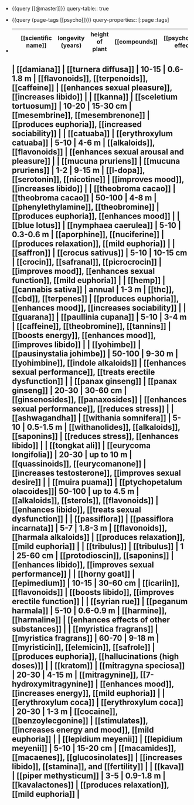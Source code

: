 - {{query [[@master]]}}
  query-table:: true
- {{query (page-tags [[psycho]])}}
  query-properties:: [:page :tags]
- |  | [[scientific name]]       | longevity (years)     | height of plant    | [[compounds]]                                   | [[psychoactive effect]]                              |
  |---------------------|------------------------|-----------------------|--------------------|---------------------------------------------|----------------------------------------------
  
  
  | [[damiana]]             | [[turnera diffusa]]        | 10-15                 | 0.6-1.8 m          | [[flavonoids]], [[terpenoids]], [[caffeine]]            | [[enhances sexual pleasure]], [[increases libido]]       |
  | [[kanna]]               | [[sceletium tortuosum]]    | 10-20                 | 15-30 cm           | [[mesembrine]], [[mesembrenone]]                    | [[produces euphoria]], [[increased sociability]]         |
  | [[catuaba]]             | [[erythroxylum catuaba]]   | 5-10                  | 4-6 m              | [[alkaloids]], [[flavonoids]]                       | [[enhances sexual arousal and pleasure]]             |
  | [[mucuna pruriens]]     | [[mucuna pruriens]] | 1-2                   | 9-15 m             | [[l-dopa]], [[serotonin]], [[nicotine]]                 | [[improves mood]], [[increases libido]]                  |
  | [[theobroma cacao]]               | [[theobroma cacao]]        | 50-100                | 4-8 m              | [[phenylethylamine]], [[theobromine]]         | [[produces euphoria]], [[enhances mood]]                 |
  | [[blue lotus]]          | [[nymphaea caerulea]]      | 5-10                  | 0.3-0.6 m          | [[aporphine]], [[nuciferine]]                       | [[produces relaxation]], [[mild euphoria]]               |
  | [[saffron]]             | [[crocus sativus]]         | 5-10                  | 10-15 cm           | [[crocin]], [[safranal]], [[picrocrocin]]               | [[improves mood]], [[enhances sexual function]], [[mild euphoria]] |
  | [[hemp]]                | [[cannabis sativa]]        | annual                | 1-3 m              | [[thc]], [[cbd]], [[terpenes]]                          | [[produces euphoria]], [[enhances mood]], [[increases sociability]] |
  | [[guarana]] | [[paullinia cupana]]       | 5-10                  | 3-4 m              | [[caffeine]], [[theobromine]], [[tannins]]              | [[boosts energy]], [[enhances mood]], [[improves libido]]    |
  | [[yohimbe]]             | [[pausinystalia johimbe]]  | 50-100                | 9-30 m             | [[yohimbine]], [[indole alkaloids]]                 | [[enhances sexual performance]], [[treats erectile dysfunction]] |
  | [[panax ginseng]]             | [[panax ginseng]]          | 20-30                 | 30-60 cm           | [[ginsenosides]], [[panaxosides]]                   | [[enhances sexual performance]], [[reduces stress]]      |
  | [[ashwagandha]]         | [[withania somnifera]]     | 5-10                  | 0.5-1.5 m          | [[withanolides]], [[alkaloids]], [[saponins]]           | [[reduces stress]], [[enhances libido]]                  |
  | [[tongkat ali]]         | [[eurycoma longifolia]]    | 20-30                 | up to 10 m         | [[quassinoids]], [[eurycomanone]]                   | [[increases testosterone]], [[improves sexual desire]]   |
  | [[muira puama]]         | [[ptychopetalum olacoides]]| 50-100                | up to 4.5 m        | [[alkaloids]], [[sterols]], [[flavonoids]]              | [[enhances libido]], [[treats sexual dysfunction]]       |
  | [[passiflora]]       | [[passiflora incarnata]]   | 5-7                   | 1.8-3 m            | [[flavonoids]], [[harmala alkaloids]]               | [[produces relaxation]], [[mild euphoria]]               |
  | [[tribulus]] | [[tribulus]]    | 1                     | 25-60 cm           | [[protodioscin]], [[saponins]]                      | [[enhances libido]], [[improves sexual performance]]     |
  | [[horny goat]]     | [[epimedium]]              | 10-15                 | 30-60 cm           | [[icariin]], [[flavonoids]]                         | [[boosts libido]], [[improves erectile function]]        |
  | [[syrian rue]]          | [[peganum harmala]]        | 5-10                  | 0.6-0.9 m          | [[harmine]], [[harmaline]]      | [[enhances effects of other substances]]             |
  | [[myristica fragrans]]              | [[myristica fragrans]]     | 60-70                 | 9-18 m             | [[myristicin]], [[elemicin]], [[safrole]]               | [[produces euphoria]], [[hallucinations (high doses)]]   |
  | [[kratom]]              | [[mitragyna speciosa]]     | 20-30                 | 4-15 m             | [[mitragynine]], [[7-hydroxymitragynine]]           | [[enhances mood]], [[increases energy]], [[mild euphoria]]   |
  | [[erythroxylum coca]]                | [[erythroxylum coca]]      | 20-30                 | 1-3 m              | [[cocaine]], [[benzoylecgonine]]                    | [[stimulates]], [[increases energy and mood]], [[mild euphoria]] |
  | [[lepidium meyenii]]                | [[lepidium meyenii]]       | 5-10                  | 15-20 cm           | [[macamides]], [[macaenes]], [[glucosinolates]]         | [[increases libido]], [[stamina]], and [[fertility]]         |
  | [[kava]]                | [[piper methysticum]]      | 3-5                   | 0.9-1.8 m          | [[kavalactones]]                                | [[produces relaxation]], [[mild euphoria]]               |
	-